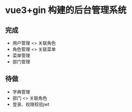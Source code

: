 # vue3+gin 构建的后台管理系统
## 完成
- 用户管理  <> 关联角色
- 角色管理  <> 关联菜单
- 菜单管理  
- 部门管理
## 待做
- 字典管理
- 部门 <> 关联角色
- 登录、权限校验jwt


